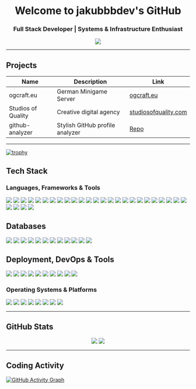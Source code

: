 
<h1 align="center">Welcome to jakubbbdev's GitHub</h1>
<h3 align="center">Full Stack Developer | Systems & Infrastructure Enthusiast</h3>

<p align="center">
  <img src="https://readme-typing-svg.herokuapp.com?font=Fira+Code&duration=3000&pause=1000&center=true&vCenter=true&width=435&lines=Open+Source+Enthusiast;Frontend+%7C+Backend+%7C+DevOps;Always+Learning+%26+Building" />
</p>

---

  ## Projects

  | Name                | Description                        | Link                        |
  |---------------------|------------------------------------|-----------------------------|
  | ogcraft.eu          | German Minigame Server             | [ogcraft.eu](https://ogcraft.eu) |
  | Studios of Quality  | Creative digital agency            | [studiosofquality.com](https://studiosofquality.com) |
  | github-analyzer     | Stylish GitHub profile analyzer    | [Repo](https://github.com/jakubbbdev/github-analyzer) |

---

[![trophy](https://github-profile-trophy.vercel.app/?username=jakubbbdev&margin-w=15&theme=darkhub&no-bg=true&no-frame=true)](https://github.com/ryo-ma/github-profile-trophy)

## Tech Stack

### Languages, Frameworks & Tools
<div align="left"> <!-- Frontend Frameworks --> <img src="https://img.shields.io/badge/React-61DAFB?style=for-the-badge&logo=react&logoColor=black"/> <img src="https://img.shields.io/badge/Next.js-000000?style=for-the-badge&logo=next.js&logoColor=white"/> <img src="https://img.shields.io/badge/Nuxt.js-00DC82?style=for-the-badge&logo=nuxt.js&logoColor=white"/> <img src="https://img.shields.io/badge/Svelte-FF3E00?style=for-the-badge&logo=svelte&logoColor=white"/> <img src="https://img.shields.io/badge/SolidJS-2C4F7C?style=for-the-badge&logo=solid&logoColor=white"/> <img src="https://img.shields.io/badge/Qwik-0274B6?style=for-the-badge&logo=qwik&logoColor=white"/> <img src="https://img.shields.io/badge/Astro-FF5D01?style=for-the-badge&logo=astro&logoColor=white"/> <!-- Styling & Build --> <img src="https://img.shields.io/badge/Tailwind_CSS-38B2AC?style=for-the-badge&logo=tailwind-css&logoColor=white"/> <img src="https://img.shields.io/badge/Chakra_UI-319795?style=for-the-badge&logo=chakra-ui&logoColor=white"/> <img src="https://img.shields.io/badge/Vite-646CFF?style=for-the-badge&logo=vite&logoColor=white"/> <img src="https://img.shields.io/badge/ESBuild-FFCF00?style=for-the-badge&logo=esbuild&logoColor=black"/> <img src="https://img.shields.io/badge/Rollup-EC4A3F?style=for-the-badge&logo=rollup.js&logoColor=white"/> <img src="https://img.shields.io/badge/Parcel-FF6C37?style=for-the-badge&logo=parcel&logoColor=white"/> <!-- Backend Frameworks --> <img src="https://img.shields.io/badge/FastAPI-009688?style=for-the-badge&logo=fastapi&logoColor=white"/> <img src="https://img.shields.io/badge/NestJS-E0234E?style=for-the-badge&logo=nestjs&logoColor=white"/> <img src="https://img.shields.io/badge/Express-000000?style=for-the-badge&logo=express&logoColor=white"/> <img src="https://img.shields.io/badge/Koa.js-33333D?style=for-the-badge&logo=koa&logoColor=white"/> <img src="https://img.shields.io/badge/AdonisJS-220052?style=for-the-badge&logo=adonisjs&logoColor=white"/> <img src="https://img.shields.io/badge/Spring_Boot-6DB33F?style=for-the-badge&logo=spring-boot&logoColor=white"/> <img src="https://img.shields.io/badge/Rocket-Rust?style=for-the-badge&logo=rocket&logoColor=white"/> <img src="https://img.shields.io/badge/Actix-Web-Rust?style=for-the-badge&logo=actix&logoColor=white"/> <!-- Programming Languages --> <img src="https://img.shields.io/badge/Rust-000000?style=for-the-badge&logo=rust&logoColor=white"/> <img src="https://img.shields.io/badge/Go-00ADD8?style=for-the-badge&logo=go&logoColor=white"/> <img src="https://img.shields.io/badge/Java-ED8B00?style=for-the-badge&logo=java&logoColor=white"/> <img src="https://img.shields.io/badge/Python-3776AB?style=for-the-badge&logo=python&logoColor=white"/> <img src="https://img.shields.io/badge/Node.js-339933?style=for-the-badge&logo=node.js&logoColor=white"/> <img src="https://img.shields.io/badge/TypeScript-3178C6?style=for-the-badge&logo=typescript&logoColor=white"/> <img src="https://img.shields.io/badge/C/C++-00599C?style=for-the-badge&logo=c&logoColor=white"/> <img src="https://img.shields.io/badge/Dart-0175C2?style=for-the-badge&logo=dart&logoColor=white"/> </div>

## Databases
<div align="left"> <!-- Relational --> <img src="https://img.shields.io/badge/PostgreSQL-4169E1?style=for-the-badge&logo=postgresql&logoColor=white"/> <img src="https://img.shields.io/badge/MySQL-005C84?style=for-the-badge&logo=mysql&logoColor=white"/> <img src="https://img.shields.io/badge/MariaDB-003545?style=for-the-badge&logo=mariadb&logoColor=white"/> <img src="https://img.shields.io/badge/SQLite-07405E?style=for-the-badge&logo=sqlite&logoColor=white"/> <img src="https://img.shields.io/badge/Oracle-F80000?style=for-the-badge&logo=oracle&logoColor=white"/> <!-- NoSQL --> <img src="https://img.shields.io/badge/MongoDB-13aa52?style=for-the-badge&logo=mongodb&logoColor=white"/> <img src="https://img.shields.io/badge/Redis-DC382D?style=for-the-badge&logo=redis&logoColor=white"/> <img src="https://img.shields.io/badge/DynamoDB-4053D6?style=for-the-badge&logo=amazondynamodb&logoColor=white"/> <img src="https://img.shields.io/badge/Neo4j-008CC1?style=for-the-badge&logo=neo4j&logoColor=white"/> <img src="https://img.shields.io/badge/CouchDB-DC3322?style=for-the-badge&logo=apache-couchdb&logoColor=white"/> <img src="https://img.shields.io/badge/RethinkDB-FF4080?style=for-the-badge&logo=rethinkdb&logoColor=white"/> <img src="https://img.shields.io/badge/Firebase-FFCA28?style=for-the-badge&logo=firebase&logoColor=black"/> </div>

## Deployment, DevOps & Tools
<div align="left"> <img src="https://img.shields.io/badge/Vercel-000000?style=for-the-badge&logo=vercel&logoColor=white"/> <img src="https://img.shields.io/badge/Netlify-00C7B7?style=for-the-badge&logo=netlify&logoColor=white"/> <img src="https://img.shields.io/badge/Docker-2496ED?style=for-the-badge&logo=docker&logoColor=white"/> <img src="https://img.shields.io/badge/Nginx-009639?style=for-the-badge&logo=nginx&logoColor=white"/> <img src="https://img.shields.io/badge/Apache-CA2137?style=for-the-badge&logo=apache&logoColor=white"/> <img src="https://img.shields.io/badge/CI/CD-GitHub_Actions-2088FF?style=for-the-badge&logo=githubactions&logoColor=white"/> <img src="https://img.shields.io/badge/Gitea-609926?style=for-the-badge&logo=gitea&logoColor=white"/> <img src="https://img.shields.io/badge/Jenkins-D24939?style=for-the-badge&logo=jenkins&logoColor=white"/> <img src="https://img.shields.io/badge/Ansible-EE0000?style=for-the-badge&logo=ansible&logoColor=white"/> <img src="https://img.shields.io/badge/Kubernetes-326CE5?style=for-the-badge&logo=kubernetes&logoColor=white"/> </div>

### Operating Systems & Platforms
<div align="left"> <img src="https://img.shields.io/badge/Debian-A81D33?style=for-the-badge&logo=debian&logoColor=white"/> <img src="https://img.shields.io/badge/Arch_Linux-1793D1?style=for-the-badge&logo=arch-linux&logoColor=white"/> <img src="https://img.shields.io/badge/Ubuntu-E95420?style=for-the-badge&logo=ubuntu&logoColor=white"/> <img src="https://img.shields.io/badge/Kali_Linux-557C94?style=for-the-badge&logo=kalilinux&logoColor=white"/> <img src="https://img.shields.io/badge/Alpine_Linux-0D597F?style=for-the-badge&logo=alpinelinux&logoColor=white"/> <img src="https://img.shields.io/badge/Windows_11-0078D6?style=for-the-badge&logo=windows11&logoColor=white"/> <img src="https://img.shields.io/badge/WSL2-4EAA25?style=for-the-badge&logo=linux&logoColor=white"/> <img src="https://img.shields.io/badge/Nextcloud-0082C9?style=for-the-badge&logo=nextcloud&logoColor=white"/> </div>

---

## GitHub Stats

<div align="center">
  <img src="https://github-readme-stats.vercel.app/api?username=jakubbbdev&theme=dark&area=true&order=5&hide_border=true&hide_title=true" />
  <img src="https://github-readme-streak-stats.herokuapp.com/?user=jakubbbdev&theme=dark&area=true&order=5&hide_border=true&hide_title=true" />
</div>

---

<!--START_SECTION:waka-->
<!--END_SECTION:waka-->


## Coding Activity

[![GitHub Activity Graph](https://github-readme-activity-graph.vercel.app/graph?username=jakubbbdev&radius=16&theme=high-contrast&area=true&order=5&hide_border=true&hide_title=true)](https://github.com/ashutosh00710/github-readme-activity-graph)
